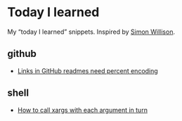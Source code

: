 # Today I learned

My “today I learned” snippets. Inspired by [Simon Willison](https://github.com/simonw/til).

## github

- [Links in GitHub readmes need percent encoding](github/202102122308%20Links%20in%20GitHub%20readmes%20need%20percent%20encoding.md)

## shell

- [How to call xargs with each argument in turn](shell/202102121859%20How%20to%20call%20xargs%20with%20each%20argument%20in%20turn.md)
